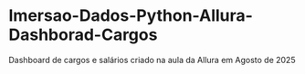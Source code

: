 # Imersao-Dados-Python-Allura-Dashborad-Cargos
Dashboard de cargos e salários criado na aula da Allura em Agosto de 2025
